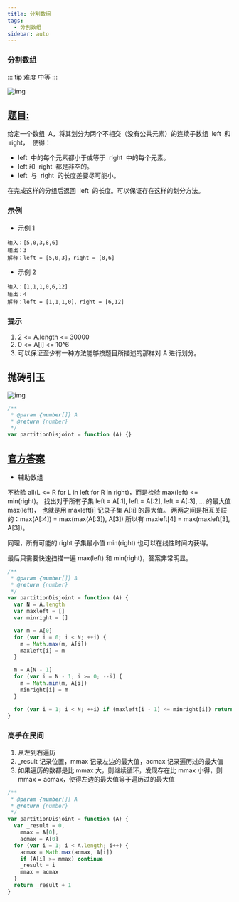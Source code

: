 ```yaml
---
title: 分割数组
tags:
  - 分割数组
sidebar: auto
---
```


### 分割数组

::: tip 难度
中等
:::

![img](http://qiniu.gaowenju.com/leecode/banner/21200609.jpg)

## [题目:](https://leetcode-cn.com/problems/partition-array-into-disjoint-intervals)

给定一个数组  A，将其划分为两个不相交（没有公共元素）的连续子数组  left  和  right，  使得：

- left  中的每个元素都小于或等于  right  中的每个元素。
- left 和  right  都是非空的。
- left  与  right  的长度差要尽可能小。

在完成这样的分组后返回  left  的长度。可以保证存在这样的划分方法。

### 示例

- 示例 1

```
输入：[5,0,3,8,6]
输出：3
解释：left = [5,0,3]，right = [8,6]

```

- 示例 2

```
输入：[1,1,1,0,6,12]
输出：4
解释：left = [1,1,1,0]，right = [6,12]

```

### 提示

1. 2 <= A.length <= 30000
2. 0 <= A[i] <= 10^6
3. 可以保证至少有一种方法能够按题目所描述的那样对 A 进行划分。

## 抛砖引玉

![img](http://qiniu.gaowenju.com/leecode/21200609.png)

```javascript
/**
 * @param {number[]} A
 * @return {number}
 */
var partitionDisjoint = function (A) {}
```

## [官方答案](https://leetcode-cn.com/problems/partition-array-into-disjoint-intervals/solution/fen-ge-shu-zu-by-leetcode)

- 辅助数组

不检验 all(L <= R for L in left for R in right)，而是检验 max(left) <= min(right)。
找出对于所有子集 left = A[:1], left = A[:2], left = A[:3], ... 的最大值 max(left)，
也就是用 maxleft[i] 记录子集 A[:i] 的最大值。
两两之间是相互关联的：max(A[:4]) = max(max(A[:3]), A[3]) 所以有 maxleft[4] = max(maxleft[3], A[3])。

同理，所有可能的 right 子集最小值 min(right) 也可以在线性时间内获得。

最后只需要快速扫描一遍 max(left) 和 min(right)，答案非常明显。

```javascript
/**
 * @param {number[]} A
 * @return {number}
 */
var partitionDisjoint = function (A) {
  var N = A.length
  var maxleft = []
  var minright = []

  var m = A[0]
  for (var i = 0; i < N; ++i) {
    m = Math.max(m, A[i])
    maxleft[i] = m
  }

  m = A[N - 1]
  for (var i = N - 1; i >= 0; --i) {
    m = Math.min(m, A[i])
    minright[i] = m
  }

  for (var i = 1; i < N; ++i) if (maxleft[i - 1] <= minright[i]) return i
}
```

### 高手在民间

1. 从左到右遍历
2. \_result 记录位置，mmax 记录左边的最大值，acmax 记录遍历过的最大值
3. 如果遍历的数都是比 mmax 大，则继续循环，发现存在比 mmax 小得，则 mmax = acmax，使得左边的最大值等于遍历过的最大值

```javascript
/**
 * @param {number[]} A
 * @return {number}
 */
var partitionDisjoint = function (A) {
  var _result = 0,
    mmax = A[0],
    acmax = A[0]
  for (var i = 1; i < A.length; i++) {
    acmax = Math.max(acmax, A[i])
    if (A[i] >= mmax) continue
    _result = i
    mmax = acmax
  }
  return _result + 1
}
```
